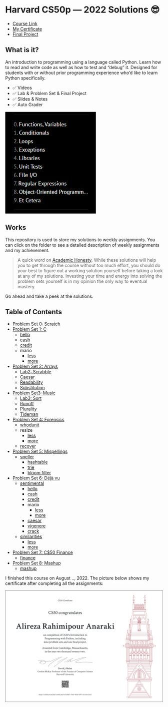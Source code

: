 Harvard CS50p — 2022 Solutions 😎
=====================

-   [Course Link](https://cs50.harvard.edu/python/2022/)
-   [My Certificate](https://cs50.harvard.edu/certificates/6315f067-7b65-481b-9297-ef151fe33ce5)
-   [Final Project](https://github.com/...../....)

## What is it?

An introduction to programming using a language called Python. Learn how to read and write code as well as how to test and “debug” it. Designed for students with or without prior programming experience who’d like to learn Python specifically.

-   ✅ Videos
-   ✅ Lab & Problem Set & Final Project
-   ✅ Slides & Notes
-   ✅ Auto Grader

![cs50](img/CS50.png)

## Works

This repository is used to store my solutions to weekly assignments. You can click on the folder to see a detailed description of weekly assignments and my achievement.

> A quick word on [Academic Honesty](https://cs50.harvard.edu/x/2022/honesty/). While these solutions will help you to get through the course without too much effort, you should do your best to figure out a working solution yourself before taking a look at any of my solutions. Investing your time and energy into solving the problem sets yourself is in my opinion the only way to eventual mastery.

Go ahead and take a peek at the solutions.

## Table of Contents
- [Problem Set 0: Scratch](/Week0)
- [Problem Set 1: C](/Week1)
  * [hello](/Week1/hello)
  * [cash](/Week1/cash)
  * [credit](/Week1/credit)
  * mario
    + [less](/Week1/mario-less)
    + [more](/Week1/mario-more)
- [Problem Set 2: Arrays](/Week2)
  * [Lab2: Scrabble](/Week2/lab2/scrabble)
  * [Caesar](/Week2/caesar)
  * [Readability](/Week2/readability)
  * [Substitution](/Week2/substitution)
- [Problem Set3: Music](/Week3)
  * [Lab3: Sort](/Week3/lab3/sort)
  * [Runoff](/Week3/runoff)
  * [Plurality](/Week3/plurality)
  * [Tideman](/Week3/tideman)
- [Problem Set 4: Forensics](/pset4)
  * [whodunit](/pset4/whodunit)
  * resize
    + [less](/pset4/resize/less)
    + [more](/pset4/resize/more)
  * [recover](/pset4/recover)
- [Problem Set 5: Mispellings](/pset5)
  * [speller](/pset5/speller)
    + [hashtable](/pset5/speller/hashtable)
    + [trie](/pset5/speller/trie)
    + [bloom filter](/pset5/speller/bloom_filter)
- [Problem Set 6: Déjà vu](/pset6)
  * [sentimental](/pset6/sentimental)
    + [hello](/pset6/sentimental/hello)
    + [cash](/pset6/sentimental/cash)
    + [credit](/pset6/sentimental/credit)
    + mario
      - [less](/pset6/sentimental/mario/less)
      - [more](/pset6/sentimental/mario/more)
    + [caesar](/pset6/sentimental/caesar)
    + [vigenere](/pset6/sentimental/vigenere)
    + [crack](/pset6/sentimental/crack)
  * [similarities](/pset6/similarities)
    + [less](/pset6/similarities/less)
    + [more](/pset6/similarities/more)
- [Problem Set 7: C$50 Finance](/pset7)
  * [finance](/pset7/finance)
- [Problem Set 8: Mashup](/pset8)
  * [mashup](/pset8/mashup)


I finished this course on August .., 2022.
The picture below shows my certificate after completing all the assignments:

![cs50x](img/CS50p.png)
